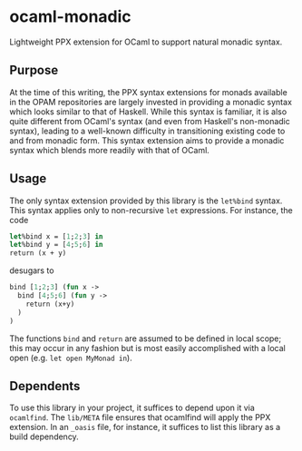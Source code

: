 # ocaml-monadic
Lightweight PPX extension for OCaml to support natural monadic syntax.

## Purpose
At the time of this writing, the PPX syntax extensions for monads available in the OPAM repositories are largely invested in providing a monadic syntax which looks similar to that of Haskell.  While this syntax is familiar, it is also quite different from OCaml's syntax (and even from Haskell's non-monadic syntax), leading to a well-known difficulty in transitioning existing code to and from monadic form.  This syntax extension aims to provide a monadic syntax which blends more readily with that of OCaml.

## Usage
The only syntax extension provided by this library is the `let%bind` syntax.  This syntax applies only to non-recursive `let` expressions.  For instance, the code
  ```ocaml
  let%bind x = [1;2;3] in
  let%bind y = [4;5;6] in
  return (x + y)
  ```
desugars to
  ```ocaml
  bind [1;2;3] (fun x ->
    bind [4;5;6] (fun y ->
      return (x+y)
    )
  )
  ```
The functions `bind` and `return` are assumed to be defined in local scope; this may occur in any fashion but is most easily accomplished with a local open (e.g. `let open MyMonad in`).

## Dependents
To use this library in your project, it suffices to depend upon it via `ocamlfind`.  The `lib/META` file ensures that ocamlfind will apply the PPX extension.  In an `_oasis` file, for instance, it suffices to list this library as a build dependency.
